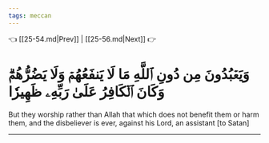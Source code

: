 ```yaml
---
tags: meccan
---
```


👈 [[25-54.md|Prev]] | [[25-56.md|Next]] 👉

# وَيَعۡبُدُونَ مِن دُونِ ٱللَّهِ مَا لَا يَنفَعُهُمۡ وَلَا يَضُرُّهُمۡۗ وَكَانَ ٱلۡكَافِرُ عَلَىٰ رَبِّهِۦ ظَهِيرٗا

But they worship rather than Allah that which does not benefit them or harm them, and the disbeliever is ever, against his Lord, an assistant [to Satan]

---

